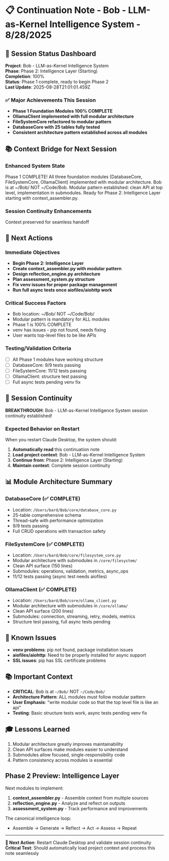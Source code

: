 # 📋 Continuation Note - Bob - LLM-as-Kernel Intelligence System - 8/28/2025

## 🎯 Session Status Dashboard
**Project**: Bob - LLM-as-Kernel Intelligence System  
**Phase**: Phase 2: Intelligence Layer (Starting)  
**Completion**: 100%  
**Status**: Phase 1 complete, ready to begin Phase 2  
**Last Update**: 2025-08-28T21:01:01.459Z

### ✅ Major Achievements This Session
- **Phase 1 Foundation Modules 100% COMPLETE**
- **OllamaClient implemented with full modular architecture**
- **FileSystemCore refactored to modular pattern**
- **DatabaseCore with 25 tables fully tested**
- **Consistent architecture pattern established across all modules**

## 📚 Context Bridge for Next Session

### Enhanced System State
Phase 1 COMPLETE! All three foundation modules (DatabaseCore, FileSystemCore, OllamaClient) implemented with modular architecture. Bob is at ~/Bob/ NOT ~/Code/Bob. Modular pattern established: clean API at top level, implementation in submodules. Ready for Phase 2: Intelligence Layer starting with context_assembler.py.

### Session Continuity Enhancements
Context preserved for seamless handoff

## 🚀 Next Actions

### Immediate Objectives
- **Begin Phase 2: Intelligence Layer**
- **Create context_assembler.py with modular pattern**
- **Design reflection_engine.py architecture**
- **Plan assessment_system.py structure**
- **Fix venv issues for proper package management**
- **Run full async tests once aiofiles/aiohttp work**

### Critical Success Factors
- Bob location: ~/Bob/ NOT ~/Code/Bob/
- Modular pattern is mandatory for ALL modules
- Phase 1 is 100% COMPLETE
- venv has issues - pip not found, needs fixing
- User wants top-level files to be like APIs

### Testing/Validation Criteria
- [ ] All Phase 1 modules have working structure
- [ ] DatabaseCore: 9/9 tests passing
- [ ] FileSystemCore: 11/12 tests passing
- [ ] OllamaClient: structure test passing
- [ ] Full async tests pending venv fix

## 🎯 Session Continuity

**BREAKTHROUGH**: Bob - LLM-as-Kernel Intelligence System session continuity established!

### Expected Behavior on Restart
When you restart Claude Desktop, the system should:
1. **Automatically read** this continuation note
2. **Load project context**: Bob - LLM-as-Kernel Intelligence System
3. **Continue from**: Phase 2: Intelligence Layer (Starting)
4. **Maintain context**: Complete session continuity

## 📊 Module Architecture Summary

### DatabaseCore (✅ COMPLETE)
- Location: `/Users/bard/Bob/core/database_core.py`
- 25-table comprehensive schema
- Thread-safe with performance optimization
- 9/9 tests passing
- Full CRUD operations with transaction safety

### FileSystemCore (✅ COMPLETE)
- Location: `/Users/bard/Bob/core/filesystem_core.py`
- Modular architecture with submodules in `/core/filesystem/`
- Clean API surface (150 lines)
- Submodules: operations, validation, metrics, async_ops
- 11/12 tests passing (async test needs aiofiles)

### OllamaClient (✅ COMPLETE)
- Location: `/Users/bard/Bob/core/ollama_client.py`
- Modular architecture with submodules in `/core/ollama/`
- Clean API surface (200 lines)
- Submodules: connection, streaming, retry, models, metrics
- Structure test passing, full async tests pending

## 🔧 Known Issues
- **venv problems**: pip not found, package installation issues
- **aiofiles/aiohttp**: Need to be properly installed for async support
- **SSL issues**: pip has SSL certificate problems

## 📚 Important Context
- **CRITICAL**: Bob is at `~/Bob/` NOT `~/Code/Bob/`
- **Architecture Pattern**: ALL modules must follow modular pattern
- **User Emphasis**: "write modular code so that the top level file is like an api"
- **Testing**: Basic structure tests work, async tests pending venv fix

## 🎓 Lessons Learned
1. Modular architecture greatly improves maintainability
2. Clean API surfaces make modules easier to understand
3. Submodules allow focused, single-responsibility code
4. Pattern consistency across modules is essential

## Phase 2 Preview: Intelligence Layer
Next modules to implement:
1. **context_assembler.py** - Assemble context from multiple sources
2. **reflection_engine.py** - Analyze and reflect on outputs
3. **assessment_system.py** - Track performance and improvements

The canonical intelligence loop:
- Assemble → Generate → Reflect → Act → Assess → Repeat

---

**🔄 Next Action**: Restart Claude Desktop and validate session continuity
**Critical Test**: Should automatically load project context and process this note seamlessly